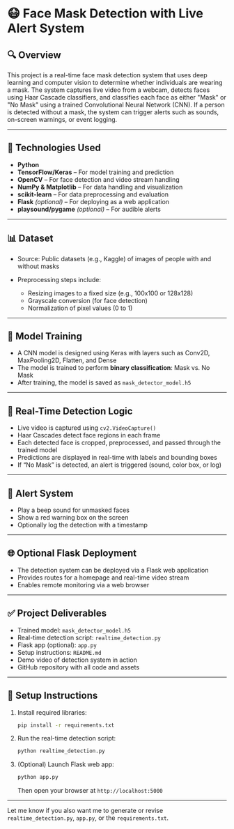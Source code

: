 

# 😷 Face Mask Detection with Live Alert System

## 🔍 Overview

This project is a real-time face mask detection system that uses deep learning and computer vision to determine whether individuals are wearing a mask. The system captures live video from a webcam, detects faces using Haar Cascade classifiers, and classifies each face as either "Mask" or "No Mask" using a trained Convolutional Neural Network (CNN). If a person is detected without a mask, the system can trigger alerts such as sounds, on-screen warnings, or event logging.

---

## 🧰 Technologies Used

* **Python**
* **TensorFlow/Keras** – For model training and prediction
* **OpenCV** – For face detection and video stream handling
* **NumPy & Matplotlib** – For data handling and visualization
* **scikit-learn** – For data preprocessing and evaluation
* **Flask** *(optional)* – For deploying as a web application
* **playsound/pygame** *(optional)* – For audible alerts

---

## 📊 Dataset

* Source: Public datasets (e.g., Kaggle) of images of people with and without masks
* Preprocessing steps include:

  * Resizing images to a fixed size (e.g., 100x100 or 128x128)
  * Grayscale conversion (for face detection)
  * Normalization of pixel values (0 to 1)

---

## 🧠 Model Training

* A CNN model is designed using Keras with layers such as Conv2D, MaxPooling2D, Flatten, and Dense
* The model is trained to perform **binary classification**: Mask vs. No Mask
* After training, the model is saved as `mask_detector_model.h5`

---

## 📸 Real-Time Detection Logic

* Live video is captured using `cv2.VideoCapture()`
* Haar Cascades detect face regions in each frame
* Each detected face is cropped, preprocessed, and passed through the trained model
* Predictions are displayed in real-time with labels and bounding boxes
* If “No Mask” is detected, an alert is triggered (sound, color box, or log)

---

## 🔔 Alert System

* Play a beep sound for unmasked faces
* Show a red warning box on the screen
* Optionally log the detection with a timestamp

---

## 🌐 Optional Flask Deployment

* The detection system can be deployed via a Flask web application
* Provides routes for a homepage and real-time video stream
* Enables remote monitoring via a web browser

---

## ✅ Project Deliverables

* Trained model: `mask_detector_model.h5`
* Real-time detection script: `realtime_detection.py`
* Flask app (optional): `app.py`
* Setup instructions: `README.md`
* Demo video of detection system in action
* GitHub repository with all code and assets

---

## 📌 Setup Instructions

1. Install required libraries:

   ```bash
   pip install -r requirements.txt
   ```
2. Run the real-time detection script:

   ```bash
   python realtime_detection.py
   ```
3. (Optional) Launch Flask web app:

   ```bash
   python app.py
   ```

   Then open your browser at `http://localhost:5000`

---

Let me know if you also want me to generate or revise `realtime_detection.py`, `app.py`, or the `requirements.txt`.

